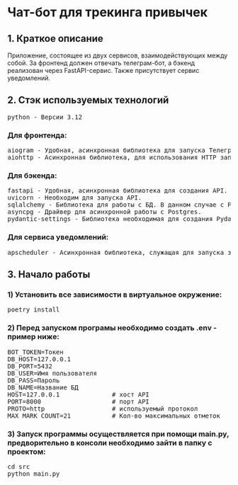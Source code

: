 # Чат-бот для трекинга привычек
## 1. Краткое описание
<p>Приложение, состоящее из двух сервисов, взаимодействующих между собой. 
За фронтенд должен отвечать телеграм-бот, а бэкенд реализован через 
FastAPI-сервис. Также присутствует сервис уведомлений.</p>

## 2. Стэк используемых технологий
<pre>
python - Версии 3.12
</pre>
### Для фронтенда:
<pre>
aiogram - Удобная, асинхронная библиотека для запуска Телеграм Бота.
aiohttp - Асинхронная библиотека, для использования HTTP запросов.
</pre>
### Для бэкенда:
<pre>
fastapi - Удобная, асинхронная библиотека для создания API.
uvicorn - Необходим для запуска API.
sqlalchemy - Библиотека для работы с БД. В данном случае с Postgres.
asyncpg - Драйвер для асинхронной работы с Postgres.
pydantic-settings - Библиотека необходимая для создания Pydantic моделей.(Дополнение pydantic)
</pre>
### Для сервиса уведомлений:
<pre>
apscheduler - Асинхронная библиотека, служащая для запуска задач в определенный момент времени.
</pre>

## 3. Начало работы
### 1) Установить все зависимости в виртуальное окружение:
<pre>
poetry install
</pre>
### 2) Перед запуском програмы необходимо создать .env - пример ниже:
<pre>
BOT_TOKEN=Токен
DB_HOST=127.0.0.1
DB_PORT=5432
DB_USER=Имя пользователя
DB_PASS=Пароль
DB_NAME=Название БД
HOST=127.0.0.1              # хост API
PORT=8000                   # порт API
PROTO=http                  # используемый протокол
MAX_MARK_COUNT=21           # Кол-во максимальных отметок
</pre>
### 3) Запуск программы осуществляется при помощи main.py, предворительно в консоли необходимо зайти в папку с проектом:
<pre>
cd src
python main.py 
</pre>